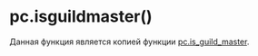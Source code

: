# pc.isguildmaster()
Данная функция является копией функции [pc.is_guild_master](../pc/pc.is_guild_master.md).